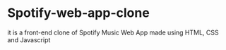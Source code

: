 # Spotify-web-app-clone
it is a front-end clone of Spotify Music Web App made using HTML, CSS and Javascript
